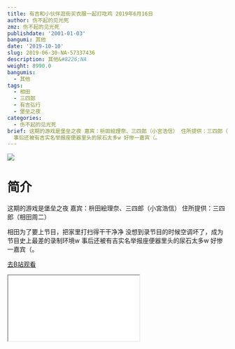 ```yaml
---
title: 有吉和小伙伴逛街买衣服一起打吃鸡 2019年6月16日
author: 伤不起的见光死
zmz: 伤不起的见光死
publishdate: '2001-01-03'
bangumi: 其他
date: '2019-10-10'
slug: 2019-06-30-NA-57337436
description: 其他&#8226;NA
weight: 8990.0
bangumis:
  - 其他
tags:
  - 相田
  - 三四郎
  - 有吉弘行
  - 堡垒之夜
categories:
  - 伤不起的见光死
brief: 这期的游戏是堡垒之夜 嘉宾：枡田絵理奈、三四郎（小宮浩信） 住所提供：三四郎（相田周二） 相田为了要上节目，把家里打扫得干干净净 没想到录节目的时候空调坏了，成为节目史上最差的录制环境w
  事后还被有吉实名举报座便器里头的尿石太多w 好惨一嘉宾（。
---
```

![](https://raw.githubusercontent.com/tcgriffith/owaraisite/master/static/tmpimg/99265e00c407b35e6149e27167d2a0616b9a18b2.png.480.jpg)
# 简介  
这期的游戏是堡垒之夜
嘉宾：枡田絵理奈、三四郎（小宮浩信）
住所提供：三四郎（相田周二）

相田为了要上节目，把家里打扫得干干净净
没想到录节目的时候空调坏了，成为节目史上最差的录制环境w
事后还被有吉实名举报座便器里头的尿石太多w
好惨一嘉宾（。  

[去B站观看](https://www.bilibili.com/video/av57337436/)
<div class ="resp-container"><iframe class="testiframe" src="//player.bilibili.com/player.html?aid=57337436"", scrolling="no", allowfullscreen="true" > </iframe></div> 
